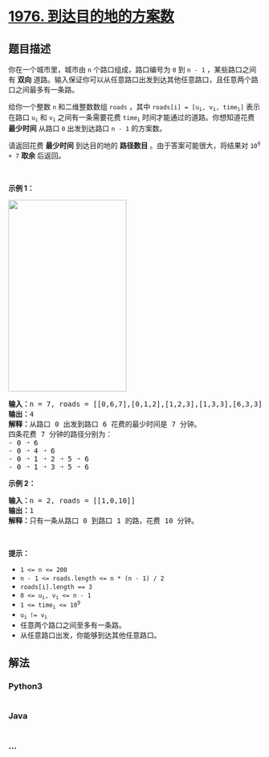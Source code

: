# [1976. 到达目的地的方案数](https://leetcode-cn.com/problems/number-of-ways-to-arrive-at-destination)



## 题目描述

<!-- 这里写题目描述 -->

<p>你在一个城市里，城市由 <code>n</code>&nbsp;个路口组成，路口编号为&nbsp;<code>0</code>&nbsp;到&nbsp;<code>n - 1</code>&nbsp;，某些路口之间有 <strong>双向</strong>&nbsp;道路。输入保证你可以从任意路口出发到达其他任意路口，且任意两个路口之间最多有一条路。</p>

<p>给你一个整数&nbsp;<code>n</code>&nbsp;和二维整数数组&nbsp;<code>roads</code>&nbsp;，其中&nbsp;<code>roads[i] = [u<sub>i</sub>, v<sub>i</sub>, time<sub>i</sub>]</code>&nbsp;表示在路口&nbsp;<code>u<sub>i</sub></code>&nbsp;和&nbsp;<code>v<sub>i</sub></code>&nbsp;之间有一条需要花费&nbsp;<code>time<sub>i</sub></code>&nbsp;时间才能通过的道路。你想知道花费 <strong>最少时间</strong>&nbsp;从路口&nbsp;<code>0</code>&nbsp;出发到达路口&nbsp;<code>n - 1</code>&nbsp;的方案数。</p>

<p>请返回花费 <strong>最少时间</strong>&nbsp;到达目的地的 <strong>路径数目</strong>&nbsp;。由于答案可能很大，将结果对&nbsp;<code>10<sup>9</sup> + 7</code>&nbsp;<strong>取余</strong>&nbsp;后返回。</p>

<p>&nbsp;</p>

<p><strong>示例 1：</strong></p>
<img alt="" src="https://assets.leetcode.com/uploads/2021/07/17/graph2.png" style="width: 235px; height: 381px;">
<pre><b>输入：</b>n = 7, roads = [[0,6,7],[0,1,2],[1,2,3],[1,3,3],[6,3,3],[3,5,1],[6,5,1],[2,5,1],[0,4,5],[4,6,2]]
<b>输出：</b>4
<b>解释：</b>从路口 0 出发到路口 6 花费的最少时间是 7 分钟。
四条花费 7 分钟的路径分别为：
- 0 ➝ 6
- 0 ➝ 4 ➝ 6
- 0 ➝ 1 ➝ 2 ➝ 5 ➝ 6
- 0 ➝ 1 ➝ 3 ➝ 5 ➝ 6
</pre>

<p><strong>示例 2：</strong></p>

<pre><b>输入：</b>n = 2, roads = [[1,0,10]]
<b>输出：</b>1
<b>解释：</b>只有一条从路口 0 到路口 1 的路，花费 10 分钟。
</pre>

<p>&nbsp;</p>

<p><strong>提示：</strong></p>

<ul>
	<li><code>1 &lt;= n &lt;= 200</code></li>
	<li><code>n - 1 &lt;= roads.length &lt;= n * (n - 1) / 2</code></li>
	<li><code>roads[i].length == 3</code></li>
	<li><code>0 &lt;= u<sub>i</sub>, v<sub>i</sub> &lt;= n - 1</code></li>
	<li><code>1 &lt;= time<sub>i</sub> &lt;= 10<sup>9</sup></code></li>
	<li><code>u<sub>i </sub>!= v<sub>i</sub></code></li>
	<li>任意两个路口之间至多有一条路。</li>
	<li>从任意路口出发，你能够到达其他任意路口。</li>
</ul>


## 解法

<!-- 这里可写通用的实现逻辑 -->

<!-- tabs:start -->

### **Python3**

<!-- 这里可写当前语言的特殊实现逻辑 -->

```python

```

### **Java**

<!-- 这里可写当前语言的特殊实现逻辑 -->

```java

```

### **...**

```

```

<!-- tabs:end -->
